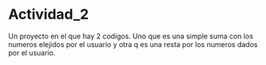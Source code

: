 # Actividad_2
Un proyecto en el que hay 2 codigos. Uno que es una simple suma con los numeros elejidos por el usuario y otra q es una resta por los numeros dados por el usuario.